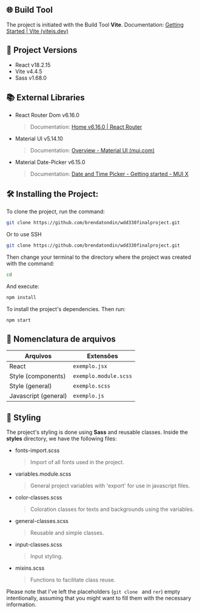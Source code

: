 ## 🌐 Build Tool
The project is initiated with the Build Tool **Vite**.
Documentation: [Getting Started | Vite (vitejs.dev)](https://vitejs.dev/guide/)

## 🧠 Project Versions
- React v18.2.15
- Vite v4.4.5
- Sass v1.68.0

## 📚 External Libraries
- React Router Dom v6.16.0
  > Documentation: [Home v6.16.0 | React Router](https://reactrouter.com/en/main)
- Material UI v5.14.10
  > Documentation: [Overview - Material UI (mui.com)](https://mui.com/material-ui/getting-started/)
- Material Date-Picker v6.15.0
  > Documentation: [Date and Time Picker - Getting started - MUI X](https://mui.com/x/react-date-pickers/getting-started/)

## 🛠️ Installing the Project:

To clone the project, run the command:
```bash
git clone https://github.com/brendatondin/wdd330finalproject.git

```
Or to use SSH
```bash
git clone https://github.com/brendatondin/wdd330finalproject.git
```
Then change your terminal to the directory where the project was created with the command:
```bash
cd 

```
And execute:
```bash
npm install
```
To install the project's dependencies. Then run:

```bash
npm start
```
## 📃 Nomenclatura de arquivos
|     Arquivos   |Extensões                           
|----------------|-------------------------------|
|React	|`exemplo.jsx`            |
|Style (components)|`exemplo.module.scss`            | 
|Style (general)|`exemplo.scss`|
|Javascript (general)|`exemplo.js`

## 🎨 Styling
The project's styling is done using **Sass** and reusable classes.
Inside the **styles** directory, we have the following files:
- fonts-import.scss
  >Import of all fonts used in the project.

- variables.module.scss
  >General project variables with 'export' for use in javascript files.

- color-classes.scss
  >Coloration classes for texts and backgrounds using the variables.

- general-classes.scss
  >Reusable and simple classes.

- input-classes.scss
  >Input styling.

- mixins.scss
  >Functions to facilitate class reuse.


Please note that I've left the placeholders (`git clone ` and `rer`) empty intentionally, assuming that you might want to fill them with the necessary information.
